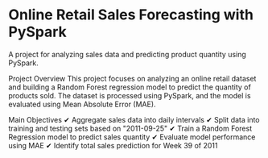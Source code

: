 # Online Retail Sales Forecasting with PySpark
A project for analyzing sales data and predicting product quantity using PySpark.

Project Overview
This project focuses on analyzing an online retail dataset and building a Random Forest regression model to predict the quantity of products sold. The dataset is processed using PySpark, and the model is evaluated using Mean Absolute Error (MAE).

Main Objectives
✔ Aggregate sales data into daily intervals
✔ Split data into training and testing sets based on "2011-09-25"
✔ Train a Random Forest Regression model to predict sales quantity
✔ Evaluate model performance using MAE
✔ Identify total sales prediction for Week 39 of 2011


